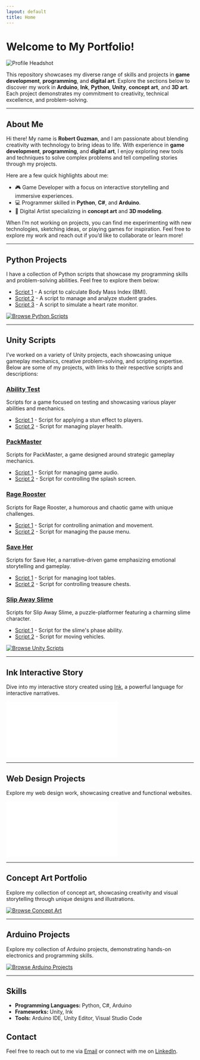 ```yaml
---
layout: default
title: Home
---
```


<link rel="stylesheet" href="styles/main.css">

# Welcome to My Portfolio!

![Profile Headshot](https://cdnb.artstation.com/p/users/avatars/008/299/825/large/382b95d5d5983e40b34a8583a72fe71c.jpg?1733506347)

This repository showcases my diverse range of skills and projects in **game development**, **programming**, and **digital art**. Explore the sections below to discover my work in **Arduino**, **Ink**, **Python**, **Unity**, **concept art**, and **3D art**. Each project demonstrates my commitment to creativity, technical excellence, and problem-solving.

---

## About Me

Hi there! My name is **Robert Guzman**, and I am passionate about blending creativity with technology to bring ideas to life. With experience in **game development**, **programming**, and **digital art**, I enjoy exploring new tools and techniques to solve complex problems and tell compelling stories through my projects.

Here are a few quick highlights about me:
- 🎮 Game Developer with a focus on interactive storytelling and immersive experiences.
- 💻 Programmer skilled in **Python**, **C#**, and **Arduino**.
- 🎨 Digital Artist specializing in **concept art** and **3D modeling**.

When I’m not working on projects, you can find me experimenting with new technologies, sketching ideas, or playing games for inspiration. Feel free to explore my work and reach out if you’d like to collaborate or learn more!

---

## Python Projects

I have a collection of Python scripts that showcase my programming skills and problem-solving abilities. Feel free to explore them below:

- [Script 1](python/bmi.py) - A script to calculate Body Mass Index (BMI).
- [Script 2](python/gradelist.py) - A script to manage and analyze student grades.
- [Script 3](python/heart.py) - A script to simulate a heart rate monitor.

[![Browse Python Scripts](python/)](python/)

---

## Unity Scripts

I’ve worked on a variety of Unity projects, each showcasing unique gameplay mechanics, creative problem-solving, and scripting expertise. Below are some of my projects, with links to their respective scripts and descriptions:

### [Ability Test](unity/Ability-Test)
Scripts for a game focused on testing and showcasing various player abilities and mechanics.

- [Script 1](unity/Ability-Test/StunEffect.cs) - Script for applying a stun effect to players.
- [Script 2](unity/Ability-Test/HealthSystem.cs) - Script for managing player health.

### [PackMaster](unity/PackMaster)
Scripts for PackMaster, a game designed around strategic gameplay mechanics.

- [Script 1](unity/PackMaster/AudioManager.cs) - Script for managing game audio.
- [Script 2](unity/PackMaster/SplashScreenController.cs) - Script for controlling the splash screen.

### [Rage Rooster](unity/RageRooster)
Scripts for Rage Rooster, a humorous and chaotic game with unique challenges.

- [Script 1](unity/RageRooster/AnimationAndMovementController.cs) - Script for controlling animation and movement.
- [Script 2](unity/RageRooster/PauseMenu.cs) - Script for managing the pause menu.

### [Save Her](unity/Save-Her)
Scripts for Save Her, a narrative-driven game emphasizing emotional storytelling and gameplay.

- [Script 1](unity/Save-Her/LootTable.cs) - Script for managing loot tables.
- [Script 2](unity/Save-Her/TreasureChest.cs) - Script for controlling treasure chests.

### [Slip Away Slime](unity/Slip-Away-Slime)
Scripts for Slip Away Slime, a puzzle-platformer featuring a charming slime character.

- [Script 1](unity/Slip-Away-Slime/PhaseAbility.cs) - Script for the slime's phase ability.
- [Script 2](unity/Slip-Away-Slime/VehicleMover.cs) - Script for moving vehicles.

[![Browse Unity Scripts](unity/)](unity/)

---

## Ink Interactive Story

Dive into my interactive story created using [Ink](https://www.inklestudios.com/ink/), a powerful language for interactive narratives.

[![View the Interactive Story](ink/index.html)](ink/index.html)

---

## Web Design Projects

Explore my web design work, showcasing creative and functional websites.

[![View Web Design Projects](web-design/index.html)](web-design/index.html)

---

## Concept Art Portfolio

Explore my collection of concept art, showcasing creativity and visual storytelling through unique designs and illustrations.

[![Browse Concept Art](concept-art/)](concept-art/)

---

## Arduino Projects

Explore my collection of Arduino projects, demonstrating hands-on electronics and programming skills.

[![Browse Arduino Projects](arduino/)](arduino/)

---

## Skills
- **Programming Languages:** Python, C#, Arduino
- **Frameworks:** Unity, Ink
- **Tools:** Arduino IDE, Unity Editor, Visual Studio Code

## Contact
Feel free to reach out to me via [Email](mailto:ro305529@ucf.edu) or connect with me on [LinkedIn](https://www.linkedin.com/in/robert-guzman-designer/).